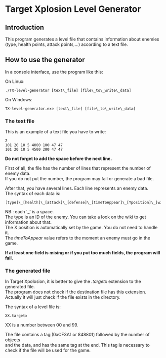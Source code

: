 # Target Xplosion Level Generator #


## Introduction ##

This program generates a level file that contains information about enemies  
(type, health points, attack points,...) according to a text file.


## How to use the generator ##


In a console interface, use the program like this:

On Linux:  

    ./TX-level-generator [text\_file] [file\_to\_write\_data]  

On Windows:

    TX-level-generator.exe [text\_file] [file\_to\_write\_data]  


### The text file ###

This is an example of a text file you have to write:  

    2 
    101 20 10 5 4000 100 47 47 
    101 20 10 5 4500 200 47 47 

**Do not forget to add the space before the next line.**  

First of all, the file has the number of lines that represent the number of enemy data.  
If you do not put the number, the program may fail or generate a bad file.

After that, you have several lines. Each line represents an enemy data.  
The syntax of each data is:  

    [type]\_[health]\_[attack]\_[defense]\_[timeToAppear]\_[Yposition]\_[width]\_[height]\_

NB : each '\_' is a space.  
The type is an ID of the enemy. You can take a look on the wiki to get information about that.  
The X position is automatically set by the game. You do not need to handle it.  
The *timeToAppear* value refers to the moment an enemy must go in the game.  

**If at least one field is mising or if you put too much fields, the program will fail.**  


### The generated file ###

In Target Xpolosion, it is better to give the *.targetx* extension to the generated file.  
The program does not check if the destination file has this extension.  
Actually it will just check if the file exists in the directory.

The syntax of a level file is:

    XX.targetx

XX is a number between 00 and 99.

The file contains a tag (0xCF3A1 or 848801) followed by the number of objects  
and the data, and has the same tag at the end. This tag is necessary to check 
if the file will be used for the game.



